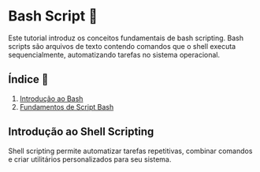 # Bash Script 🐧

Este tutorial introduz os conceitos fundamentais de bash scripting. Bash scripts são arquivos de texto contendo comandos que o shell executa sequencialmente, automatizando tarefas no sistema operacional.

## Índice 📑

1. [Introdução ao Bash](#Bash-Script)
2. [Fundamentos de Script Bash](https://github.com/ViniciusH97/Bash-Script-tutorial/tree/main/2%20-%20Fundamentos-Script#readme)

## Introdução ao Shell Scripting 

Shell scripting permite automatizar tarefas repetitivas, combinar comandos e criar utilitários personalizados para seu sistema.

